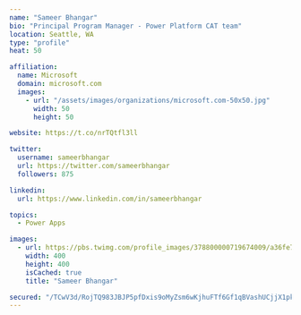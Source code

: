 ```yaml
---
name: "Sameer Bhangar"
bio: "Principal Program Manager - Power Platform CAT team"
location: Seattle, WA
type: "profile"
heat: 50

affiliation:
  name: Microsoft
  domain: microsoft.com
  images:
    - url: "/assets/images/organizations/microsoft.com-50x50.jpg"
      width: 50
      height: 50

website: https://t.co/nrTQtfl3ll

twitter:
  username: sameerbhangar
  url: https://twitter.com/sameerbhangar
  followers: 875

linkedin:
  url: https://www.linkedin.com/in/sameerbhangar

topics:
  - Power Apps

images:
  - url: https://pbs.twimg.com/profile_images/378800000719674009/a36fe7ddfab1778b76e5793772e43798_400x400.jpeg
    width: 400
    height: 400
    isCached: true
    title: "Sameer Bhangar"

secured: "/TCwV3d/RojTQ983JBJP5pfDxis9oMyZsm6wKjhuFTf6Gf1qBVashUCjjX1pkGyEpdbp7wZAneaeLdxwdHXPxfvbXuLf+CwUK+C5WnSSjmvjsQUjjNkZqnwoh7qj77BrgCI7QUom0gi3n4b8kEKcATpw1zd61EGZFovLQfzm00B3LkIfrV6r471qwwn/avCf0ykYQBkDcLxP9A3qJtDWWEd5oC4S93TErE0/Cz4gaIOVVr3bp4VRA7kkT3Dr9zGnakxvJZhzIED+cbOUSm/0mK4wE2Z43osuoZ2tHfOlOhdDx3vIGxddW/XnBIqve7nr4gPzc144ERFcbxuFC+UKil1Htv+tyQATNz6NqmDQzimKqp+t7FhvVauzD9bmfo8j+gr2IZfLlFnYbP89CBmvzw==;2atnWzeFqCxXVziJzlhxtw=="
---
```


